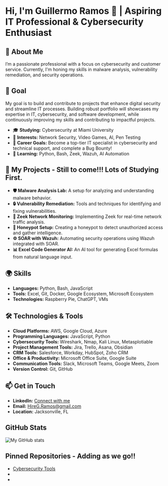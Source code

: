 # Hi, I'm Guillermo Ramos 👋 | Aspiring IT Professional & Cybersecurity Enthusiast

## 👋 About Me
I’m a passionate professional with a focus on cybersecurity and customer service. Currently, I'm honing my skills in malware analysis, vulnerability remediation, and security operations.

## 🎯 Goal
My goal is to build and contribute to projects that enhance digital security and streamline IT processes. Building robust portfolio will showcases my expertise in IT, cybersecurity, and software development, while continuously improving my skills and contributing to impactful projects.

- 🎓 **Studying:** Cybersecurity at Miami University
- 🌟 **Interests:** Network Security, Video Games, AI, Pen Testing
- 💼 **Career Goals:** Become a top-tier IT specialist in cybersecurity and technical support, and complete a Bug Bounty!
- 🔧 **Learning:** Python, Bash, Zeek, Wazuh, AI Automation

## 🚀 My Projects - Still to come!!! Lots of Studying First.
- **🛡️ Malware Analysis Lab:** A setup for analyzing and understanding malware behavior.
- **🔒 Vulnerability Remediation:** Tools and techniques for identifying and fixing vulnerabilities.
- **📡 Zeek Network Monitoring:** Implementing Zeek for real-time network traffic analysis.
- **🐝 Honeypot Setup:** Creating a honeypot to detect unauthorized access and gather intelligence.
- **⚙️ SOAR with Wazuh:** Automating security operations using Wazuh integrated with SOAR.
- **📊 Excel Code Generator AI:** An AI tool for generating Excel formulas from natural language input.

## 🌍 Skills
- **Languages:** Python, Bash, JavaScript
- **Tools:** Excel, Git, Docker, Google Ecosystem, Microsoft Ecosystem
- **Technologies:** Raspberry Pie, ChatGPT, VMs

## 🛠️ Technologies & Tools
- **Cloud Platforms:** AWS, Google Cloud, Azure
- **Programming Languages:** JavaScript, Python
- **Cybersecurity Tools:** Wireshark, Nmap, Kali Linux, Metasplotiable
- **Project Management Tools:** Jira, Trello, Asana, Obsidian
- **CRM Tools:** Salesforce, Workday, HubSpot, Zoho CRM
- **Office & Productivity:** Microsoft Office Suite, Google Suite
- **Communication Tools:** Slack, Microsoft Teams, Google Meets, Zoom
- **Version Control:** Git, GitHub

## 📫 Get in Touch
- **LinkedIn:** [Connect with me](https://www.linkedin.com/in/georam/)
- **Email:** HireG.Ramos@gmail.com
- **Location:** Jacksonville, FL

## GitHub Stats
![My GitHub stats](https://github-readme-stats.vercel.app/api?username=DarkArtKnight&show_icons=true&theme=radical)

## Pinned Repositories - Adding as we go!!
- [Cybersecurity Tools](https://github.com/DarkArtKnight/cybersecurity-tools-by-geo)
- 
- 
